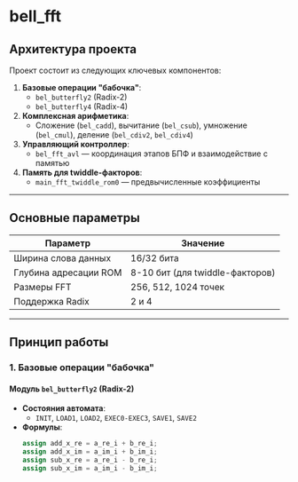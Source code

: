# bell_fft

## Архитектура проекта
Проект состоит из следующих ключевых компонентов:
1. **Базовые операции "бабочка"**:
   - `bel_butterfly2` (Radix-2)
   - `bel_butterfly4` (Radix-4)
2. **Комплексная арифметика**:
   - Сложение (`bel_cadd`), вычитание (`bel_csub`), умножение (`bel_cmul`), деление (`bel_cdiv2`, `bel_cdiv4`)
3. **Управляющий контроллер**:
   - `bel_fft_avl` — координация этапов БПФ и взаимодействие с памятью
4. **Память для twiddle-факторов**:
   - `main_fft_twiddle_rom0` — предвычисленные коэффициенты

---

## Основные параметры
| Параметр                | Значение                     |
|-------------------------|------------------------------|
| Ширина слова данных     | 16/32 бита                   |
| Глубина адресации ROM   | 8-10 бит (для twiddle-факторов)|
| Размеры FFT             | 256, 512, 1024 точек         |
| Поддержка Radix         | 2 и 4                        |

---

## Принцип работы

### 1. Базовые операции "бабочка"
#### Модуль `bel_butterfly2` (Radix-2)
- **Состояния автомата**:
  - `INIT`, `LOAD1`, `LOAD2`, `EXEC0-EXEC3`, `SAVE1`, `SAVE2`
- **Формулы**:
  ```verilog
  assign add_x_re = a_re_i + b_re_i;
  assign add_x_im = a_im_i + b_im_i;
  assign sub_x_re = a_re_i - b_re_i;
  assign sub_x_im = a_im_i - b_im_i;
